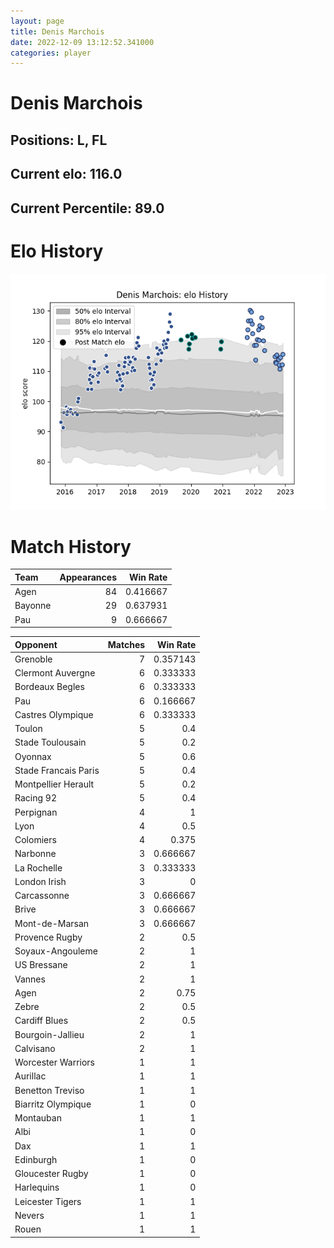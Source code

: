 ```yaml
---  
layout: page  
title: Denis Marchois  
date: 2022-12-09 13:12:52.341000  
categories: player  
---
```

# Denis Marchois

## Positions: L, FL

## Current elo: 116.0

## Current Percentile: 89.0

# Elo History


![elo history](history_DenisMarchois.png)
# Match History


| Team    |   Appearances |   Win Rate |
|:--------|--------------:|-----------:|
| Agen    |            84 |   0.416667 |
| Bayonne |            29 |   0.637931 |
| Pau     |             9 |   0.666667 |

| Opponent             |   Matches |   Win Rate |
|:---------------------|----------:|-----------:|
| Grenoble             |         7 |   0.357143 |
| Clermont Auvergne    |         6 |   0.333333 |
| Bordeaux Begles      |         6 |   0.333333 |
| Pau                  |         6 |   0.166667 |
| Castres Olympique    |         6 |   0.333333 |
| Toulon               |         5 |   0.4      |
| Stade Toulousain     |         5 |   0.2      |
| Oyonnax              |         5 |   0.6      |
| Stade Francais Paris |         5 |   0.4      |
| Montpellier Herault  |         5 |   0.2      |
| Racing 92            |         5 |   0.4      |
| Perpignan            |         4 |   1        |
| Lyon                 |         4 |   0.5      |
| Colomiers            |         4 |   0.375    |
| Narbonne             |         3 |   0.666667 |
| La Rochelle          |         3 |   0.333333 |
| London Irish         |         3 |   0        |
| Carcassonne          |         3 |   0.666667 |
| Brive                |         3 |   0.666667 |
| Mont-de-Marsan       |         3 |   0.666667 |
| Provence Rugby       |         2 |   0.5      |
| Soyaux-Angouleme     |         2 |   1        |
| US Bressane          |         2 |   1        |
| Vannes               |         2 |   1        |
| Agen                 |         2 |   0.75     |
| Zebre                |         2 |   0.5      |
| Cardiff Blues        |         2 |   0.5      |
| Bourgoin-Jallieu     |         2 |   1        |
| Calvisano            |         2 |   1        |
| Worcester Warriors   |         1 |   1        |
| Aurillac             |         1 |   1        |
| Benetton Treviso     |         1 |   1        |
| Biarritz Olympique   |         1 |   0        |
| Montauban            |         1 |   1        |
| Albi                 |         1 |   0        |
| Dax                  |         1 |   1        |
| Edinburgh            |         1 |   0        |
| Gloucester Rugby     |         1 |   0        |
| Harlequins           |         1 |   0        |
| Leicester Tigers     |         1 |   1        |
| Nevers               |         1 |   1        |
| Rouen                |         1 |   1        |